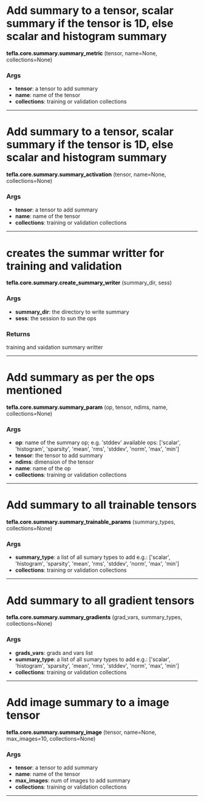 # Add summary to a tensor, scalar summary if the tensor is 1D, else scalar and histogram summary

<span class="extra_h1"><span style="color:black;"><b>tefla.core.summary.summary_metric</b></span>  (tensor,  name=None,  collections=None)</span>

<h3>Args</h3>


 - **tensor**: a tensor to add summary
 - **name**: name of the tensor
 - **collections**: training or validation collections

 ---------- 

# Add summary to a tensor, scalar summary if the tensor is 1D, else  scalar and histogram summary

<span class="extra_h1"><span style="color:black;"><b>tefla.core.summary.summary_activation</b></span>  (tensor,  name=None,  collections=None)</span>

<h3>Args</h3>


 - **tensor**: a tensor to add summary
 - **name**: name of the tensor
 - **collections**: training or validation collections

 ---------- 

# creates the summar writter for training and validation

<span class="extra_h1"><span style="color:black;"><b>tefla.core.summary.create_summary_writer</b></span>  (summary_dir,  sess)</span>

<h3>Args</h3>


 - **summary_dir**: the directory to write summary
 - **sess**: the session to sun the ops

<h3>Returns</h3>


training and vaidation summary writter

 ---------- 

# Add summary as per the ops mentioned

<span class="extra_h1"><span style="color:black;"><b>tefla.core.summary.summary_param</b></span>  (op,  tensor,  ndims,  name,  collections=None)</span>

<h3>Args</h3>


 - **op**: name of the summary op; e.g. 'stddev'
available ops: ['scalar', 'histogram', 'sparsity', 'mean', 'rms', 'stddev', 'norm', 'max', 'min']
 - **tensor**: the tensor to add summary
 - **ndims**: dimension of the tensor
 - **name**: name of the op
 - **collections**: training or validation collections

 ---------- 

# Add summary to all trainable tensors

<span class="extra_h1"><span style="color:black;"><b>tefla.core.summary.summary_trainable_params</b></span>  (summary_types,  collections=None)</span>

<h3>Args</h3>


 - **summary_type**: a list of all sumary types to add
e.g.: ['scalar', 'histogram', 'sparsity', 'mean', 'rms', 'stddev', 'norm', 'max', 'min']
 - **collections**: training or validation collections

 ---------- 

# Add summary to all gradient tensors

<span class="extra_h1"><span style="color:black;"><b>tefla.core.summary.summary_gradients</b></span>  (grad_vars,  summary_types,  collections=None)</span>

<h3>Args</h3>


 - **grads_vars**: grads and vars list
 - **summary_type**: a list of all sumary types to add
e.g.: ['scalar', 'histogram', 'sparsity', 'mean', 'rms', 'stddev', 'norm', 'max', 'min']
 - **collections**: training or validation collections

 ---------- 

# Add image summary to a image tensor

<span class="extra_h1"><span style="color:black;"><b>tefla.core.summary.summary_image</b></span>  (tensor,  name=None,  max_images=10,  collections=None)</span>

<h3>Args</h3>


 - **tensor**: a tensor to add summary
 - **name**: name of the tensor
 - **max_images**: num of images to add summary
 - **collections**: training or validation collections

 ---------- 

